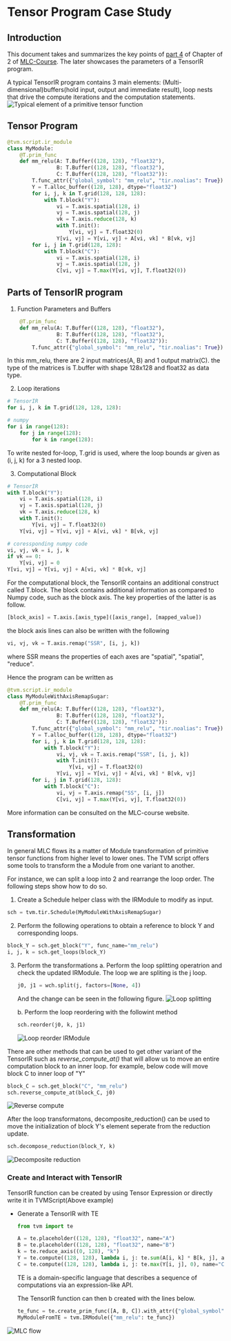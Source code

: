 # Tensor Program Case Study
## Introduction
This document takes and summarizes the key points of [part 4](https://mlc.ai/chapter_tensor_program/case_study.html) of Chapter of 2 of [MLC-Course](https://mlc.ai/index.html). The later showcases the parameters of a TensorIR program. 

A typical TensorIR program contains 3 main elements: (Multi-dimensional)buffers(hold input, output and immediate result), loop nests that drive the compute iterations and the computation statements.
![Typical element of a primitive tensor function](../imgs/element_of_tensorIR.png)

## Tensor Program 
``` python
@tvm.script.ir_module
class MyModule:
    @T.prim_func
    def mm_relu(A: T.Buffer((128, 128), "float32"),
                B: T.Buffer((128, 128), "float32"),
                C: T.Buffer((128, 128), "float32")):
        T.func_attr({"global_symbol": "mm_relu", "tir.noalias": True})
        Y = T.alloc_buffer((128, 128), dtype="float32")
        for i, j, k in T.grid(128, 128, 128):
            with T.block("Y"):
                vi = T.axis.spatial(128, i)
                vj = T.axis.spatial(128, j)
                vk = T.axis.reduce(128, k)
                with T.init():
                    Y[vi, vj] = T.float32(0)
                Y[vi, vj] = Y[vi, vj] + A[vi, vk] * B[vk, vj]
        for i, j in T.grid(128, 128):
            with T.block("C"):
                vi = T.axis.spatial(128, i)
                vj = T.axis.spatial(128, j)
                C[vi, vj] = T.max(Y[vi, vj], T.float32(0))
```

## Parts of TensorIR program
1. Function Parameters and Buffers
```python
    @T.prim_func
    def mm_relu(A: T.Buffer((128, 128), "float32"),
                B: T.Buffer((128, 128), "float32"),
                C: T.Buffer((128, 128), "float32")):
        T.func_attr({"global_symbol": "mm_relu", "tir.noalias": True})
```
In this mm_relu, there are 2 input matrices(A, B) and 1 output matrix(C). the type of the matrices is T.buffer with shape 128x128 and float32 as data type. 

2. Loop iterations
```python 
# TensorIR
for i, j, k in T.grid(128, 128, 128):

# numpy
for i in range(128):
    for j in range(128):
        for k in range(128):

```
To write nested for-loop, T.grid is used, where the loop bounds ar given as (i, j, k) for a 3 nested loop. 

3. Computational Block
``` python
# TensorIR
with T.block("Y"):
    vi = T.axis.spatial(128, i)
    vj = T.axis.spatial(128, j)
    vk = T.axis.reduce(128, k)
    with T.init():
        Y[vi, vj] = T.float32(0)
    Y[vi, vj] = Y[vi, vj] + A[vi, vk] * B[vk, vj]

# coressponding numpy code
vi, vj, vk = i, j, k
if vk == 0:
    Y[vi, vj] = 0
Y[vi, vj] = Y[vi, vj] + A[vi, vk] * B[vk, vj]
```
For the computational block, the TensorIR contains an additional construct called T.block. The block contains additional information as compared to Numpy code, such as the block axis. The key properties of the latter is as follow.

``` python
[block_axis] = T.axis.[axis_type]([axis_range], [mapped_value])
```
the block axis lines can also be written with the following 
``` python
vi, vj, vk = T.axis.remap("SSR", [i, j, k])
```
where SSR means the properties of each axes are "spatial", "spatial", "reduce".

Hence the program can be written as 
``` python 
@tvm.script.ir_module
class MyModuleWithAxisRemapSugar:
    @T.prim_func
    def mm_relu(A: T.Buffer((128, 128), "float32"),
                B: T.Buffer((128, 128), "float32"),
                C: T.Buffer((128, 128), "float32")):
        T.func_attr({"global_symbol": "mm_relu", "tir.noalias": True})
        Y = T.alloc_buffer((128, 128), dtype="float32")
        for i, j, k in T.grid(128, 128, 128):
            with T.block("Y"):
                vi, vj, vk = T.axis.remap("SSR", [i, j, k])
                with T.init():
                    Y[vi, vj] = T.float32(0)
                Y[vi, vj] = Y[vi, vj] + A[vi, vk] * B[vk, vj]
        for i, j in T.grid(128, 128):
            with T.block("C"):
                vi, vj = T.axis.remap("SS", [i, j])
                C[vi, vj] = T.max(Y[vi, vj], T.float32(0))
```

More information can be consulted on the MLC-course website.

## Transformation
In general MLC flows its a matter of Module transformation of primitive tensor functions from higher level to lower ones. The TVM script offers some tools to transform the a Module from one variant to another. 

For instance, we can split a loop into 2 and rearrange the loop order. The following steps show how to do so.
1. Create a Schedule helper class with the IRModule to modify as input.
``` python
sch = tvm.tir.Schedule(MyModuleWithAxisRemapSugar)
```
2. Perform the following operations to obtain a reference to block Y and corresponding loops.
``` python 
block_Y = sch.get_block("Y", func_name="mm_relu")
i, j, k = sch.get_loops(block_Y)
```

3. Perform the transformations
    a. Perform the loop splitting operatrion  and check the updated IRModule. The loop we are spliting is the j  loop.
    ``` python
    j0, j1 = wch.split(j, factors=[None, 4])
    ```
    And the change can be seen in the following figure.
    ![Loop splitting](../imgs/2_4_loop_splitting.PNG)

    b. Perform the loop reordering with the followint method
    ``` python
    sch.reorder(j0, k, j1)
    ```
    ![Loop reorder IRModule](../imgs/2_4_loop_reorder.PNG)

There are other methods that can be used to get other variant of the TensorIR such as _reverse_compute_at()_ that will allow us to move an entire computation block to an inner loop. for example, below code will move block C to inner loop of "Y"

``` python
block_C = sch.get_block("C", "mm_relu")
sch.reverse_compute_at(block_C, j0)
```
![Reverse compute](../imgs/2_4_reverse_compute_at_C.PNG)

After the loop transformatons, decomposite_reduction() can be used to move the initialization of block Y's element seperate from the reduction update.
``` python
sch.decompose_reduction(block_Y, k)
```
![Decomposite reduction](../imgs/2_4_decomposite_func.PNG)

### Create and Interact with TensorIR
TensorIR function can be created by using Tensor Expression or directly write it in TVMScript(Above example)

* Generate a TensorIR with TE
    ``` python 
    from tvm import te

    A = te.placeholder((128, 128), "float32", name="A")
    B = te.placeholder((128, 128), "float32", name="B")
    k = te.reduce_axis((0, 128), "k")
    Y = te.compute((128, 128), lambda i, j: te.sum(A[i, k] * B[k, j], axis=k), name="Y")
    C = te.compute((128, 128), lambda i, j: te.max(Y[i, j], 0), name="C")
    ```
    TE is a domain-specific language that describes a sequence of computations via an expression-like API. 

    The TensorIR function can then b created with the lines below.
    ``` python
    te_func = te.create_prim_func([A, B, C]).with_attr({"global_symbol": "mm_relu"})
    MyModuleFromTE = tvm.IRModule({"mm_relu": te_func})
    ```
![MLC flow](../imgs/2_4_transform_flow.PNG)


